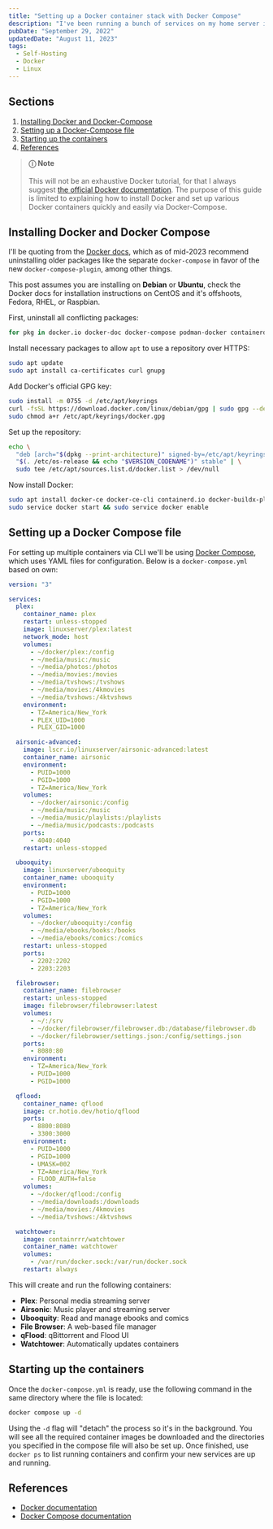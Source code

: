 ```yaml
---
title: "Setting up a Docker container stack with Docker Compose"
description: "I've been running a bunch of services on my home server in docker containers for a few years now. It's quick and easy to set up once you get used to it. Here's a quick and dirty guide to installing Docker and Docker Compose, and getting several containers up and running."
pubDate: "September 29, 2022"
updatedDate: "August 11, 2023"
tags:
  - Self-Hosting
  - Docker
  - Linux
---
```


## Sections

1. [Installing Docker and Docker-Compose](#install)
2. [Setting up a Docker-Compose file](#compose)
3. [Starting up the containers](#start)
4. [References](#ref)

> **ⓘ Note**<br><br> This will not be an exhaustive Docker tutorial, for that I always suggest <a href="https://docs.docker.com" target="_blank">the official Docker documentation</a>. The purpose of this guide is limited to explaining how to install Docker and set up various Docker containers quickly and easily via Docker-Compose.

<div id='install'/>

## Installing Docker and Docker Compose

I'll be quoting from the <a href="https://docs.docker.com/engine/install" target="_blank">Docker docs</a>, which as of mid-2023 recommend uninstalling older packages like the separate `docker-compose` in favor of the new `docker-compose-plugin`, among other things.

This post assumes you are installing on **Debian** or **Ubuntu**, check the Docker docs for installation instructions on CentOS and it's offshoots, Fedora, RHEL, or Raspbian.

First, uninstall all conflicting packages:

```bash
for pkg in docker.io docker-doc docker-compose podman-docker containerd runc; do sudo apt remove $pkg; done
```

Install necessary packages to allow `apt` to use a repository over HTTPS:

```bash
sudo apt update
sudo apt install ca-certificates curl gnupg
```

Add Docker's official GPG key:

```bash
sudo install -m 0755 -d /etc/apt/keyrings
curl -fsSL https://download.docker.com/linux/debian/gpg | sudo gpg --dearmor -o /etc/apt/keyrings/docker.gpg
sudo chmod a+r /etc/apt/keyrings/docker.gpg
```

Set up the repository:

```bash
echo \
  "deb [arch="$(dpkg --print-architecture)" signed-by=/etc/apt/keyrings/docker.gpg] https://download.docker.com/linux/debian \
  "$(. /etc/os-release && echo "$VERSION_CODENAME")" stable" | \
  sudo tee /etc/apt/sources.list.d/docker.list > /dev/null
```

Now install Docker:

```bash
sudo apt install docker-ce docker-ce-cli containerd.io docker-buildx-plugin docker-compose-plugin
sudo service docker start && sudo service docker enable
```

<div id='compose'/>

## Setting up a Docker Compose file

For setting up multiple containers via CLI we'll be using <a href="https://docs.docker.com/compose/" target="_blank">Docker Compose</a>, which uses YAML files for configuration. Below is a `docker-compose.yml` based on own:

```yaml
version: "3"

services:
  plex:
    container_name: plex
    restart: unless-stopped
    image: linuxserver/plex:latest
    network_mode: host
    volumes:
      - ~/docker/plex:/config
      - ~/media/music:/music
      - ~/media/photos:/photos
      - ~/media/movies:/movies
      - ~/media/tvshows:/tvshows
      - ~/media/movies:/4kmovies
      - ~/media/tvshows:/4ktvshows
    environment:
      - TZ=America/New_York
      - PLEX_UID=1000
      - PLEX_GID=1000

  airsonic-advanced:
    image: lscr.io/linuxserver/airsonic-advanced:latest
    container_name: airsonic
    environment:
      - PUID=1000
      - PGID=1000
      - TZ=America/New_York
    volumes:
      - ~/docker/airsonic:/config
      - ~/media/music:/music
      - ~/media/music/playlists:/playlists
      - ~/media/music/podcasts:/podcasts
    ports:
      - 4040:4040
    restart: unless-stopped

  ubooquity:
    image: linuxserver/ubooquity
    container_name: ubooquity
    environment:
      - PUID=1000
      - PGID=1000
      - TZ=America/New_York
    volumes:
      - ~/docker/ubooquity:/config
      - ~/media/ebooks/books:/books
      - ~/media/ebooks/comics:/comics
    restart: unless-stopped
    ports:
      - 2202:2202
      - 2203:2203

  filebrowser:
    container_name: filebrowser
    restart: unless-stopped
    image: filebrowser/filebrowser:latest
    volumes:
      - ~/:/srv
      - ~/docker/filebrowser/filebrowser.db:/database/filebrowser.db
      - ~/docker/filebrowser/settings.json:/config/settings.json
    ports:
      - 8080:80
    environment:
      - TZ=America/New_York
      - PUID=1000
      - PGID=1000

  qflood:
    container_name: qflood
    image: cr.hotio.dev/hotio/qflood
    ports:
      - 8800:8080
      - 3300:3000
    environment:
      - PUID=1000
      - PGID=1000
      - UMASK=002
      - TZ=America/New_York
      - FLOOD_AUTH=false
    volumes:
      - ~/docker/qflood:/config
      - ~/media/downloads:/downloads
      - ~/media/movies:/4kmovies
      - ~/media/tvshows:/4ktvshows

  watchtower:
    image: containrrr/watchtower
    container_name: watchtower
    volumes:
      - /var/run/docker.sock:/var/run/docker.sock
    restart: always
```

This will create and run the following containers:

- **Plex**: Personal media streaming server
- **Airsonic**: Music player and streaming server
- **Ubooquity**: Read and manage ebooks and comics
- **File Browser**: A web-based file manager
- **qFlood**: qBittorrent and Flood UI
- **Watchtower**: Automatically updates containers

<div id='start'/>

## Starting up the containers

Once the `docker-compose.yml` is ready, use the following command in the same directory where the file is located:

```bash
docker compose up -d
```

Using the `-d` flag will "detach" the process so it's in the background. You will see all the required container images be downloaded and the directories you specified in the compose file will also be set up. Once finished, use `docker ps` to list running containers and confirm your new services are up and running.

<div id='ref'/>

## References

- <a href="https://docs.docker.com" target="_blank">Docker documentation</a>
- <a href="https://docs.docker.com/compose/" target="_blank">Docker Compose documentation</a>
